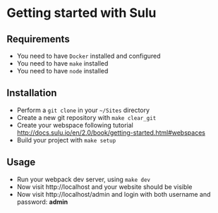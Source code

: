 # Getting started with Sulu
## Requirements
- You need to have `Docker` installed and configured
- You need to have `make` installed
- You need to have `node` installed
## Installation
- Perform a `git clone` in your `~/Sites` directory
- Create a new git repository with `make clear_git`
- Create your webspace following tutorial http://docs.sulu.io/en/2.0/book/getting-started.html#webspaces
- Build your project with `make setup`
## Usage
- Run your webpack dev server, using `make dev`
- Now visit http://localhost and your website should be visible
- Now visit http://localhost/admin and login with both username and password: **admin**